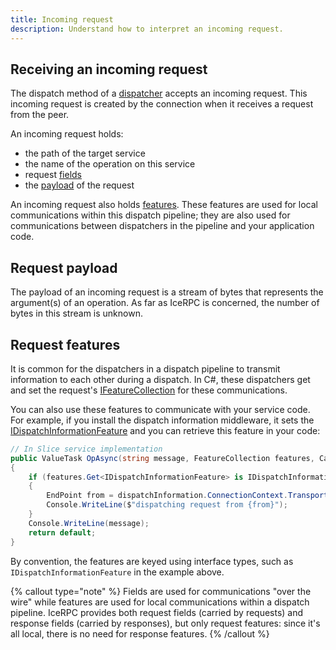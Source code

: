 ```yaml
---
title: Incoming request
description: Understand how to interpret an incoming request.
---
```


## Receiving an incoming request

The dispatch method of a [dispatcher](dispatch-pipeline#the-dispatcher-abstraction) accepts an incoming request. This
incoming request is created by the connection when it receives a request from the peer.

An incoming request holds:

- the path of the target service
- the name of the operation on this service
- request [fields]
- the [payload](#request-payload) of the request

An incoming request also holds [features](#request-features). These features are used for local communications within
this dispatch pipeline; they are also used for communications between dispatchers in the pipeline and your application
code.

## Request payload

The payload of an incoming request is a stream of bytes that represents the argument(s) of an operation. As far as
IceRPC is concerned, the number of bytes in this stream is unknown.

## Request features

It is common for the dispatchers in a dispatch pipeline to transmit information to each other during a dispatch. In C#,
these dispatchers get and set the request's [IFeatureCollection] for these communications.

You can also use these features to communicate with your service code. For example, if you install the dispatch
information middleware, it sets the [IDispatchInformationFeature] and you can retrieve this feature in your code:

```csharp
// In Slice service implementation
public ValueTask OpAsync(string message, FeatureCollection features, CancellationToken cancellationToken)
{
    if (features.Get<IDispatchInformationFeature> is IDispatchInformationFeature dispatchInformation)
    {
        EndPoint from = dispatchInformation.ConnectionContext.TransportConnectionInformation.RemoteNetworkAddress;
        Console.WriteLine($"dispatching request from {from}");
    }
    Console.WriteLine(message);
    return default;
}
```

By convention, the features are keyed using interface types, such as `IDispatchInformationFeature` in the example above.

{% callout type="note" %}
Fields are used for communications "over the wire" while features are used for local communications within a dispatch
pipeline. IceRPC provides both request fields (carried by requests) and response fields (carried by responses), but
only request features: since it's all local, there is no need for response features.
{% /callout %}

[fields]: ../invocation/outgoing-request#request-fields

[IFeatureCollection]: csharp:IceRpc.Features.FeatureCollection
[IDispatchInformationFeature]: csharp:IceRpc.Features.IDispatchInformationFeature
